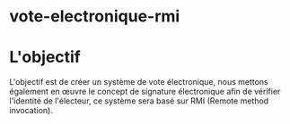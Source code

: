 # vote-electronique-rmi

# L'objectif

 L'objectif est de créer un système de vote électronique, nous mettons également en œuvre le concept de signature électronique 
afin de vérifier l'identité de l'électeur, ce système sera basé sur RMI (Remote method invocation).

